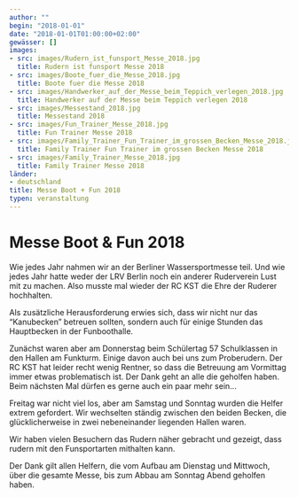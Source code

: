 ```yaml
---
author: ""
begin: "2018-01-01"
date: "2018-01-01T01:00:00+02:00"
gewässer: []
images:
- src: images/Rudern_ist_funsport_Messe_2018.jpg
  title: Rudern ist funsport Messe 2018
- src: images/Boote_fuer_die_Messe_2018.jpg
  title: Boote fuer die Messe 2018
- src: images/Handwerker_auf_der_Messe_beim_Teppich_verlegen_2018.jpg
  title: Handwerker auf der Messe beim Teppich verlegen 2018
- src: images/Messestand_2018.jpg
  title: Messestand 2018
- src: images/Fun_Trainer_Messe_2018.jpg
  title: Fun Trainer Messe 2018
- src: images/Family_Trainer_Fun_Trainer_im_grossen_Becken_Messe_2018.jpg
  title: Family Trainer Fun Trainer im grossen Becken Messe 2018
- src: images/Family_Trainer_Messe_2018.jpg
  title: Family Trainer Messe 2018
länder: 
- deutschland
title: Messe Boot + Fun 2018
typen: veranstaltung
---
```



# Messe Boot & Fun 2018


Wie jedes Jahr nahmen wir an der Berliner Wassersportmesse teil. Und wie jedes Jahr hatte weder der LRV Berlin noch ein anderer Ruderverein Lust mit zu machen. Also musste mal wieder der RC KST die Ehre der Ruderer hochhalten.

Als zusätzliche Herausforderung erwies sich, dass wir nicht nur das “Kanubecken” betreuen sollten, sondern auch für einige Stunden das Hauptbecken in der Funboothalle.

Zunächst waren aber am Donnerstag beim Schülertag 57 Schulklassen in den Hallen am Funkturm. Einige davon auch bei uns zum Proberudern. Der RC KST hat leider recht wenig Rentner, so dass die Betreuung am Vormittag immer etwas problematisch ist. Der Dank geht an alle die geholfen haben. Beim nächsten Mal dürfen es gerne auch ein paar mehr sein...

Freitag war nicht viel los, aber am Samstag und Sonntag wurden die Helfer extrem gefordert. Wir wechselten ständig zwischen den beiden Becken, die glücklicherweise in zwei nebeneinander liegenden Hallen waren.

Wir haben vielen Besuchern das Rudern näher gebracht und gezeigt, dass rudern mit den Funsportarten mithalten kann.

Der Dank gilt allen Helfern, die vom Aufbau am Dienstag und Mittwoch, über die gesamte Messe, bis zum Abbau am Sonntag Abend geholfen haben.
